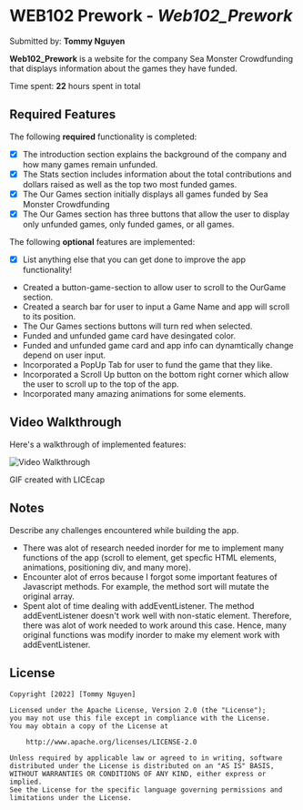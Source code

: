 
# WEB102 Prework - *Web102_Prework*

Submitted by: **Tommy Nguyen**

**Web102_Prework** is a website for the company Sea Monster Crowdfunding that displays information about the games they have funded.

Time spent: **22** hours spent in total

## Required Features

The following **required** functionality is completed:

* [X] The introduction section explains the background of the company and how many games remain unfunded.
* [X] The Stats section includes information about the total contributions and dollars raised as well as the top two most funded games.
* [X] The Our Games section initially displays all games funded by Sea Monster Crowdfunding
* [X] The Our Games section has three buttons that allow the user to display only unfunded games, only funded games, or all games.

The following **optional** features are implemented:

* [X] List anything else that you can get done to improve the app functionality!
- Created a button-game-section to allow user to scroll to the OurGame section.
- Created a search bar for user to input a Game Name and app will scroll to its position.
- The Our Games sections buttons will turn red when selected.
- Funded and unfunded game card have desingated color.
- Funded and unfunded game card and app info can dynamtically change depend on user input.
- Incorporated a PopUp Tab for user to fund the game that they like.
- Incorporated a Scroll Up button on the bottom right corner which allow the user to scroll up to the top of the app.
- Incorporated many amazing animations for some elements. 

## Video Walkthrough

Here's a walkthrough of implemented features:

<img src='walkthrough.gif' title='Video Walkthrough' width='' alt='Video Walkthrough' />

<!-- Replace this with whatever GIF tool you used! -->
GIF created with LICEcap
<!-- Recommended tools:
[Kap](https://getkap.co/) for macOS
[ScreenToGif](https://www.screentogif.com/) for Windows
[peek](https://github.com/phw/peek) for Linux. -->

## Notes

Describe any challenges encountered while building the app.
- There was alot of research needed inorder for me to implement many functions of the app (scroll to element, get specfic HTML elements, animations, positioning div, and many more). 
- Encounter alot of erros because I forgot some important features of Javascript methods. For example, the method sort will mutate the original array. 
- Spent alot of time dealing with addEventListener. The method addEventListener doesn't work well with non-static element. Therefore, there was alot of work needed to work around this case. Hence, many original functions was modify inorder to make my element work with addEventListener. 

## License

    Copyright [2022] [Tommy Nguyen]

    Licensed under the Apache License, Version 2.0 (the "License");
    you may not use this file except in compliance with the License.
    You may obtain a copy of the License at

        http://www.apache.org/licenses/LICENSE-2.0

    Unless required by applicable law or agreed to in writing, software
    distributed under the License is distributed on an "AS IS" BASIS,
    WITHOUT WARRANTIES OR CONDITIONS OF ANY KIND, either express or implied.
    See the License for the specific language governing permissions and
    limitations under the License.
